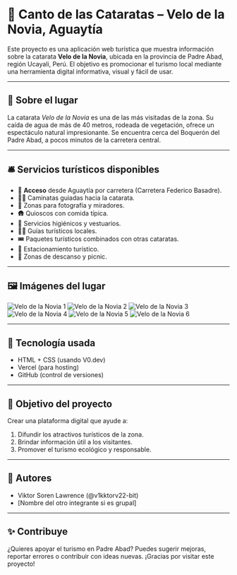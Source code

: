 # 🌊 Canto de las Cataratas – Velo de la Novia, Aguaytía

Este proyecto es una aplicación web turística que muestra información sobre la catarata **Velo de la Novia**, ubicada en la provincia de Padre Abad, región Ucayali, Perú. El objetivo es promocionar el turismo local mediante una herramienta digital informativa, visual y fácil de usar.

---

## 📍 Sobre el lugar

La catarata *Velo de la Novia* es una de las más visitadas de la zona. Su caída de agua de más de 40 metros, rodeada de vegetación, ofrece un espectáculo natural impresionante. Se encuentra cerca del Boquerón del Padre Abad, a pocos minutos de la carretera central.

---

## 🛎️ Servicios turísticos disponibles

- 🚐 **Acceso** desde Aguaytía por carretera (Carretera Federico Basadre).
- 🚶‍♂️ Caminatas guiadas hacia la catarata.
- 📸 Zonas para fotografía y miradores.
- 🛖 Quioscos con comida típica.
- 🧼 Servicios higiénicos y vestuarios.
- 🧑‍🏫 Guías turísticos locales.
- 🎟️ Paquetes turísticos combinados con otras cataratas.
- 🚗 Estacionamiento turístico.
- 🧺 Zonas de descanso y picnic.

---

## 🖼️ Imágenes del lugar

![Velo de la Novia 1](https://raw.githubusercontent.com/v1kktorv22-bit/canto-de-las-cataratas-/main/foto1.jpeg)
![Velo de la Novia 2](https://raw.githubusercontent.com/v1kktorv22-bit/canto-de-las-cataratas-/main/foto2.jpeg)
![Velo de la Novia 3](https://raw.githubusercontent.com/v1kktorv22-bit/canto-de-las-cataratas-/main/foto3.jpeg)
![Velo de la Novia 4](https://raw.githubusercontent.com/v1kktorv22-bit/canto-de-las-cataratas-/main/foto4.jpeg)
![Velo de la Novia 5](https://raw.githubusercontent.com/v1kktorv22-bit/canto-de-las-cataratas-/main/foto5.jpeg)
![Velo de la Novia 6](https://raw.githubusercontent.com/v1kktorv22-bit/canto-de-las-cataratas-/main/foto6.jpeg)

---

## 🧪 Tecnología usada

- HTML + CSS (usando V0.dev)
- Vercel (para hosting)
- GitHub (control de versiones)

---

## 📲 Objetivo del proyecto

Crear una plataforma digital que ayude a:
1. Difundir los atractivos turísticos de la zona.
2. Brindar información útil a los visitantes.
3. Promover el turismo ecológico y responsable.

---

## 👥 Autores

- Viktor Soren Lawrence (@v1kktorv22-bit)  
- [Nombre del otro integrante si es grupal]

---

## ✨ Contribuye

¿Quieres apoyar el turismo en Padre Abad? Puedes sugerir mejoras, reportar errores o contribuir con ideas nuevas. ¡Gracias por visitar este proyecto!

